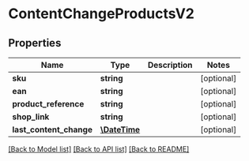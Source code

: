 # ContentChangeProductsV2

## Properties
Name | Type | Description | Notes
------------ | ------------- | ------------- | -------------
**sku** | **string** |  | [optional] 
**ean** | **string** |  | [optional] 
**product_reference** | **string** |  | [optional] 
**shop_link** | **string** |  | [optional] 
**last_content_change** | [**\DateTime**](\DateTime.md) |  | [optional] 

[[Back to Model list]](../../README.md#documentation-for-models) [[Back to API list]](../../README.md#documentation-for-api-endpoints) [[Back to README]](../../README.md)

